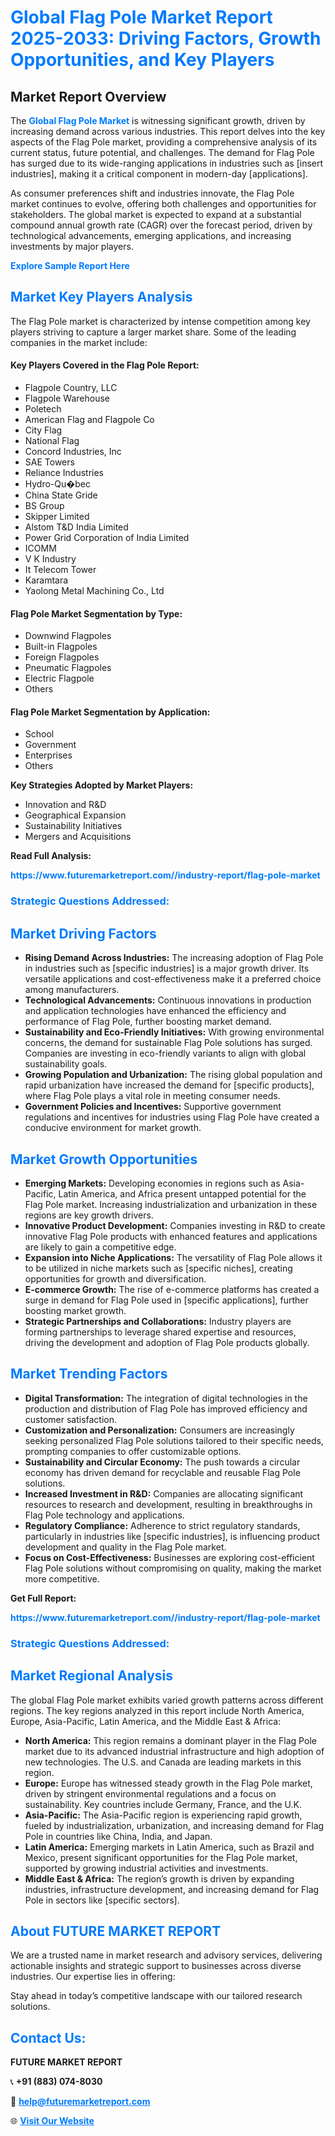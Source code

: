 <h1 style="color: #007BFF;">Global Flag Pole Market Report 2025-2033: Driving Factors, Growth Opportunities, and Key Players</h1>

<section id="overview">
<h2>Market Report Overview</h2>
<p>The <a href="https://www.futuremarketreport.com//industry-report/flag-pole-market" style="color: #007BFF; text-decoration: none;"><strong>Global Flag Pole Market</strong></a> is witnessing significant growth, driven by increasing demand across various industries. This report delves into the key aspects of the Flag Pole market, providing a comprehensive analysis of its current status, future potential, and challenges. The demand for Flag Pole has surged due to its wide-ranging applications in industries such as [insert industries], making it a critical component in modern-day [applications].</p>
<p>As consumer preferences shift and industries innovate, the Flag Pole market continues to evolve, offering both challenges and opportunities for stakeholders. The global market is expected to expand at a substantial compound annual growth rate (CAGR) over the forecast period, driven by technological advancements, emerging applications, and increasing investments by major players.</p>
</section>

<section id="overview">
<p><a href="https://www.futuremarketreport.com//request-sample/reportId=52688" style="color: #007BFF; text-decoration: none;"><strong>Explore Sample Report Here</strong></a></p>
</section>

<section id="key-players">
<h2 style="color: #007BFF;">Market Key Players Analysis</h2>
<p>The Flag Pole market is characterized by intense competition among key players striving to capture a larger market share. Some of the leading companies in the market include:</p>
<h4>Key Players Covered in the Flag Pole Report:</h4>
<ul><li>Flagpole Country, LLC</li><li>Flagpole Warehouse</li><li>Poletech</li><li>American Flag and Flagpole Co</li><li>City Flag</li><li>National Flag</li><li>Concord Industries, Inc</li><li>SAE Towers</li><li>Reliance Industries</li><li>Hydro-Qu�bec</li><li>China State Gride</li><li>BS Group</li><li>Skipper Limited</li><li>Alstom T&amp;D India Limited</li><li>Power Grid Corporation of India Limited</li><li>ICOMM</li><li>V K Industry</li><li>It Telecom Tower</li><li>Karamtara</li><li>Yaolong Metal Machining Co., Ltd</li></ul>
<h4>Flag Pole Market Segmentation by Type:</h4>
<ul><li>Downwind Flagpoles</li><li>Built-in Flagpoles</li><li>Foreign Flagpoles</li><li>Pneumatic Flagpoles</li><li>Electric Flagpole</li><li>Others</li></ul>

<h4>Flag Pole Market Segmentation by Application:</h4>
<ul><li>School</li><li>Government</li><li>Enterprises</li><li>Others</li></ul>
<p><strong>Key Strategies Adopted by Market Players:</strong></p>
<ul>
<li>Innovation and R&D</li>
<li>Geographical Expansion</li>
<li>Sustainability Initiatives</li>
<li>Mergers and Acquisitions</li>
</ul>
</section>

<section>
<p><strong>Read Full Analysis: </strong></p><a href="https://www.futuremarketreport.com//industry-report/flag-pole-market" style="color: #007BFF; text-decoration: none;"><strong>https://www.futuremarketreport.com//industry-report/flag-pole-market</strong></a>
<h3 style="color: #007BFF;">Strategic Questions Addressed:</h3>
</section>

<section id="driving-factors">
<h2 style="color: #007BFF;">Market Driving Factors</h2>
<ul>
<li><strong>Rising Demand Across Industries:</strong> The increasing adoption of Flag Pole in industries such as [specific industries] is a major growth driver. Its versatile applications and cost-effectiveness make it a preferred choice among manufacturers.</li>
<li><strong>Technological Advancements:</strong> Continuous innovations in production and application technologies have enhanced the efficiency and performance of Flag Pole, further boosting market demand.</li>
<li><strong>Sustainability and Eco-Friendly Initiatives:</strong> With growing environmental concerns, the demand for sustainable Flag Pole solutions has surged. Companies are investing in eco-friendly variants to align with global sustainability goals.</li>
<li><strong>Growing Population and Urbanization:</strong> The rising global population and rapid urbanization have increased the demand for [specific products], where Flag Pole plays a vital role in meeting consumer needs.</li>
<li><strong>Government Policies and Incentives:</strong> Supportive government regulations and incentives for industries using Flag Pole have created a conducive environment for market growth.</li>
</ul>
</section>

<section id="growth-opportunities">
<h2 style="color: #007BFF;">Market Growth Opportunities</h2>
<ul>
<li><strong>Emerging Markets:</strong> Developing economies in regions such as Asia-Pacific, Latin America, and Africa present untapped potential for the Flag Pole market. Increasing industrialization and urbanization in these regions are key growth drivers.</li>
<li><strong>Innovative Product Development:</strong> Companies investing in R&D to create innovative Flag Pole products with enhanced features and applications are likely to gain a competitive edge.</li>
<li><strong>Expansion into Niche Applications:</strong> The versatility of Flag Pole allows it to be utilized in niche markets such as [specific niches], creating opportunities for growth and diversification.</li>
<li><strong>E-commerce Growth:</strong> The rise of e-commerce platforms has created a surge in demand for Flag Pole used in [specific applications], further boosting market growth.</li>
<li><strong>Strategic Partnerships and Collaborations:</strong> Industry players are forming partnerships to leverage shared expertise and resources, driving the development and adoption of Flag Pole products globally.</li>
</ul>
</section>

<section id="trending-factors">
<h2 style="color: #007BFF;">Market Trending Factors</h2>
<ul>
<li><strong>Digital Transformation:</strong> The integration of digital technologies in the production and distribution of Flag Pole has improved efficiency and customer satisfaction.</li>
<li><strong>Customization and Personalization:</strong> Consumers are increasingly seeking personalized Flag Pole solutions tailored to their specific needs, prompting companies to offer customizable options.</li>
<li><strong>Sustainability and Circular Economy:</strong> The push towards a circular economy has driven demand for recyclable and reusable Flag Pole solutions.</li>
<li><strong>Increased Investment in R&D:</strong> Companies are allocating significant resources to research and development, resulting in breakthroughs in Flag Pole technology and applications.</li>
<li><strong>Regulatory Compliance:</strong> Adherence to strict regulatory standards, particularly in industries like [specific industries], is influencing product development and quality in the Flag Pole market.</li>
<li><strong>Focus on Cost-Effectiveness:</strong> Businesses are exploring cost-efficient Flag Pole solutions without compromising on quality, making the market more competitive.</li>
</ul>
</section>

<section>
<p><strong>Get Full Report: </strong></p><a href="https://www.futuremarketreport.com//industry-report/flag-pole-market" style="color: #007BFF; text-decoration: none;"><strong>https://www.futuremarketreport.com//industry-report/flag-pole-market</strong></a>
<h3 style="color: #007BFF;">Strategic Questions Addressed:</h3>
</section>


<section id="regional-analysis">
<h2 style="color: #007BFF;">Market Regional Analysis</h2>
<p>The global Flag Pole market exhibits varied growth patterns across different regions. The key regions analyzed in this report include North America, Europe, Asia-Pacific, Latin America, and the Middle East & Africa:</p>
<ul>
<li><strong>North America:</strong> This region remains a dominant player in the Flag Pole market due to its advanced industrial infrastructure and high adoption of new technologies. The U.S. and Canada are leading markets in this region.</li>
<li><strong>Europe:</strong> Europe has witnessed steady growth in the Flag Pole market, driven by stringent environmental regulations and a focus on sustainability. Key countries include Germany, France, and the U.K.</li>
<li><strong>Asia-Pacific:</strong> The Asia-Pacific region is experiencing rapid growth, fueled by industrialization, urbanization, and increasing demand for Flag Pole in countries like China, India, and Japan.</li>
<li><strong>Latin America:</strong> Emerging markets in Latin America, such as Brazil and Mexico, present significant opportunities for the Flag Pole market, supported by growing industrial activities and investments.</li>
<li><strong>Middle East & Africa:</strong> The region’s growth is driven by expanding industries, infrastructure development, and increasing demand for Flag Pole in sectors like [specific sectors].</li>
</ul>
</section>

<footer>
<h2 style="color: #007BFF;">About FUTURE MARKET REPORT</h2>
<p>We are a trusted name in market research and advisory services, delivering actionable insights and strategic support to businesses across diverse industries. Our expertise lies in offering:</p>

<p>Stay ahead in today’s competitive landscape with our tailored research solutions.</p>

<h2 style="color: #007BFF;">Contact Us:</h2>
<p><strong>FUTURE MARKET REPORT</strong></p>
<p>📞 <strong>+91 (883) 074-8030</strong></p>
<p>📧 <strong><a href="mailto:help@futuremarketreport.com" style="color: #007BFF;">help@futuremarketreport.com</a></strong></p>
<p>🌐 <strong><a href="https://www.futuremarketreport.com/" style="color: #007BFF;">Visit Our Website</a></strong></p>
</footer>